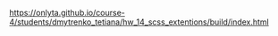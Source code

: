 https://onlyta.github.io/course-4/students/dmytrenko_tetiana/hw_14_scss_extentions/build/index.html
